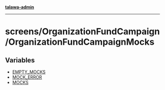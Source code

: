 [**talawa-admin**](../../../README.md)

***

# screens/OrganizationFundCampaign/OrganizationFundCampaignMocks

## Variables

- [EMPTY\_MOCKS](variables/EMPTY_MOCKS.md)
- [MOCK\_ERROR](variables/MOCK_ERROR.md)
- [MOCKS](variables/MOCKS.md)
